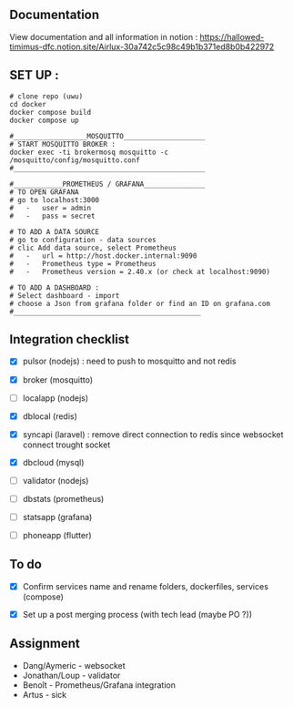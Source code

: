 ## Documentation
View documentation and all information in notion : https://hallowed-timimus-dfc.notion.site/Airlux-30a742c5c98c49b1b371ed8b0b422972


## SET UP :
```
# clone repo (uwu)
cd docker
docker compose build
docker compose up

#__________________MOSQUITTO____________________
# START MOSQUITTO BROKER :
docker exec -ti brokermosq mosquitto -c /mosquitto/config/mosquitto.conf
#_______________________________________________

#____________PROMETHEUS / GRAFANA_______________
# TO OPEN GRAFANA
# go to localhost:3000
#   -   user = admin
#   -   pass = secret

# TO ADD A DATA SOURCE
# go to configuration - data sources
# clic Add data source, select Prometheus
#   -   url = http://host.docker.internal:9090
#   -   Prometheus type = Prometheus
#   -   Prometheus version = 2.40.x (or check at localhost:9090)

# TO ADD A DASHBOARD :
# Select dashboard - import
# choose a Json from grafana folder or find an ID on grafana.com
#______________________________________________
```

## Integration checklist
- [x] pulsor (nodejs) : need to push to mosquitto and not redis
- [x] broker (mosquitto)
- [ ] localapp (nodejs)
- [x] dblocal (redis)
- [x] syncapi (laravel) : remove direct connection to redis since websocket connect trought socket
- [x] dbcloud (mysql)
- [ ] validator (nodejs)
- [ ] dbstats (prometheus)
- [ ] statsapp (grafana)
- [ ] phoneapp (flutter)


## To do
- [x] Confirm services name and rename folders, dockerfiles, services (compose)
- [x] Set up a post merging process (with tech lead (maybe PO ?))


## Assignment
- Dang/Aymeric - websocket
- Jonathan/Loup - validator
- Benoît - Prometheus/Grafana integration
- Artus - sick
